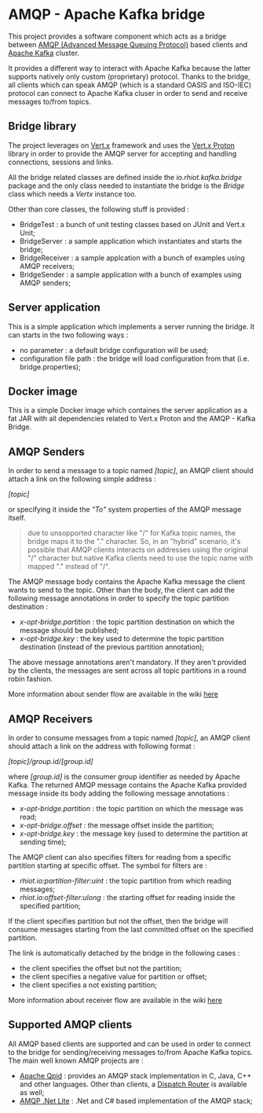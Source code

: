 # AMQP - Apache Kafka bridge

This project provides a software component which acts as a bridge between [AMQP (Advanced Message Queuing Protocol)](https://www.amqp.org/) based clients and [Apache Kafka](http://kafka.apache.org/) cluster.

It provides a different way to interact with Apache Kafka because the latter supports natively only custom (proprietary) protocol. Thanks to the bridge, all clients which can speak AMQP (which is a standard OASIS and ISO-IEC) protocol can connect to Apache Kafka cluser in order to send and receive messages to/from topics.

## Bridge library

The project leverages on [Vert.x](http://vertx.io/) framework and uses the [Vert.x Proton](https://github.com/vert-x3/vertx-proton) library in order to provide the AMQP server for accepting and handling connections, sessions and links.

All the bridge related classes are defined inside the _io.rhiot.kafka.bridge_ package and the only class needed to instantiate the bridge is the _Bridge_ class which needs a _Vertx_ instance too.

Other than core classes, the following stuff is provided :

* BridgeTest : a bunch of unit testing classes based on JUnit and Vert.x Unit;
* BridgeServer : a sample application which instantiates and starts the bridge;
* BridgeReceiver : a sample applcation with a bunch of examples using AMQP receivers;
* BridgeSender : a sample application with a bunch of examples using AMQP senders;

## Server application

This is a simple application which implements a server running the bridge. It can starts in the two following ways :

* no parameter : a default bridge configuration will be used;
* configuration file path : the bridge will load configuration from that (i.e. bridge.properties);

## Docker image

This is a simple Docker image which containes the server application as a fat JAR with all dependencies related to Vert.x Proton and the AMQP - Kafka Bridge.

## AMQP Senders

In order to send a message to a topic named _[topic]_, an AMQP client should attach a link on the following simple address :

_[topic]_ 

or specifying it inside the _"To"_ system properties of the AMQP message itself.

> due to unsopported character like "/" for Kafka topic names, the bridge maps it to the "." character. So, in an "hybrid" scenario, it's possible that AMQP clients interacts on addresses using the original "/" character but native Kafka clients need to use the topic name with mapped "." instead of "/".

The AMQP message body contains the Apache Kafka message the client wants to send to the topic. Other than the body, the client can add the following message annotations in order to specify the topic partition destination :

* _x-opt-bridge.partition_ : the topic partition destination on which the message should be published;
* _x-opt-bridge.key_ : the key used to determine the topic partition destination (instead of the previous partition annotation);

The above message annotations aren't mandatory. If they aren't provided by the clients, the messages are sent across all topic partitions in a round robin fashion.

More information about sender flow are available in the wiki [here](https://github.com/rhiot/amqp-kafka-bridge/wiki/Sender)

## AMQP Receivers

In order to consume messages from a topic named _[topic]_, an AMQP client should attach a link on the address with following format :

_[topic]/group.id/[group.id]_

where _[group.id]_ is the consumer group identifier as needed by Apache Kafka.
The returned AMQP message contains the Apache Kafka provided message inside its body adding the following message annotations :

* _x-opt-bridge.partition_ : the topic partition on which the message was read;
* _x-opt-bridge.offset_ : the message offset inside the partition;
* _x-opt-bridge.key_ : the message key (used to determine the partition at sending time);

The AMQP client can also specifies filters for reading from a specific partition starting at specific offset. The symbol for filters are :

* _rhiot.io:partition-filter:uint_ : the topic partition from which reading messages;
* _rhiot.io:offset-filter:ulong_ : the starting offset for reading inside the specified partition;

If the client specifies partition but not the offset, then the bridge will consume messages starting from the last committed offset on the specified partition.

The link is automatically detached by the bridge in the following cases :

* the client specifies the offset but not the partition;
* the client specifies a negative value for partition or offset;
* the client specifies a not existing partition;

More information about receiver flow are available in the wiki [here](https://github.com/rhiot/amqp-kafka-bridge/wiki/Receiver)

## Supported AMQP clients

All AMQP based clients are supported and can be used in order to connect to the bridge for sending/receiving messages to/from Apache Kafka topics.
The main well known AMQP projects are :

* [Apache Qpid](https://qpid.apache.org/) : provides an AMQP stack implementation in C, Java, C++ and other languages. Other than clients, a [Dispatch Router](https://qpid.apache.org/components/dispatch-router/index.html) is available as well;
* [AMQP .Net Lite](https://github.com/Azure/amqpnetlite) : .Net and C# based implementation of the AMQP stack;
